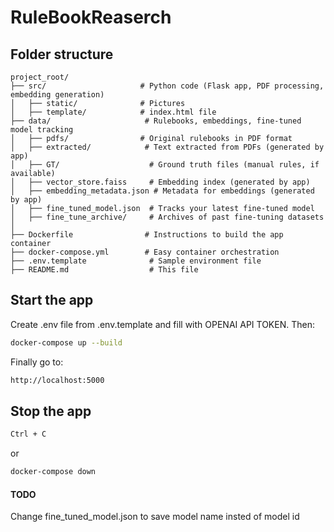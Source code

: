 #  RuleBookReaserch

## Folder structure 


```text
project_root/
├── src/                     # Python code (Flask app, PDF processing, embedding generation)
│   ├── static/              # Pictures
│   ├── template/            # index.html file
├── data/                     # Rulebooks, embeddings, fine-tuned model tracking
│   ├── pdfs/                # Original rulebooks in PDF format
│   ├── extracted/            # Text extracted from PDFs (generated by app)
│   ├── GT/                    # Ground truth files (manual rules, if available)
│   ├── vector_store.faiss     # Embedding index (generated by app)
│   ├── embedding_metadata.json # Metadata for embeddings (generated by app)
│   ├── fine_tuned_model.json  # Tracks your latest fine-tuned model
│   ├── fine_tune_archive/     # Archives of past fine-tuning datasets
│
├── Dockerfile                # Instructions to build the app container
├── docker-compose.yml        # Easy container orchestration
├── .env.template              # Sample environment file
├── README.md                  # This file
```

## Start the app
Create .env file from .env.template and fill with OPENAI API TOKEN. Then:
```bash
docker-compose up --build
```
Finally go to:
```bash
http://localhost:5000
```

## Stop the app
```bash
Ctrl + C
```
or
```bash
docker-compose down
```

#### TODO
Change fine_tuned_model.json to save model name insted of model id

